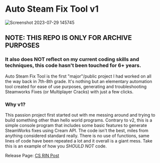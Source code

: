 # Auto Steam Fix Tool v1

![Screenshot 2023-07-29 145745](https://github.com/ManiacKnight/Auto-Steam-Fix-Tool-v1/assets/50814368/901e79b4-d947-47b0-aa77-89bd8e6c452e)

## NOTE: THIS REPO IS ONLY FOR ARCHIVE PURPOSES
### It also does **NOT** reflect on my current coding skills and techniques, this code hasn't been touched for 6+ years.

Auto Steam Fix Tool is the first "major"/public project I had worked on all the way back in 7th-8th grade.
It's nothing but an elementary automation tool created for ease of use purposes, generating and troubleshooting Steamworks Fixes (or Multiplayer Cracks) with just a few clicks.

### Why v1?
This passion project first started out with me messing around and trying to build something other than hello world programs.
Contrary to v2, this is a simple console program that includes some basic features to generate SteamWorks fixes using Cream API.
The code isn't the best, miles from anything considered standard really. There is no use of functions, same lines of code have been repeated a lot and it overall is a giant mess.
Take this is an example of how you *SHOULD NOT* code.

Release Page: [CS RIN Post](https://cs.rin.ru/forum/viewtopic.php?f=29&t=97112)
